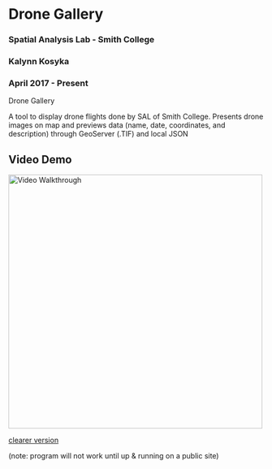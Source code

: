 # Drone Gallery

### Spatial Analysis Lab - Smith College
### Kalynn Kosyka 
### April 2017 - Present

Drone Gallery

A tool to display drone flights done by SAL of Smith College.
Presents drone images on map and previews data (name, date, coordinates, and description) through GeoServer (.TIF) and local JSON

## Video Demo 
<img src='https://media.giphy.com/media/l378iGlogLxPiYwog/giphy.gif' title='Video Walkthrough' width='500px' alt='Video Walkthrough' />

<a href="https://i.imgur.com/UMeyxTq.gifv">clearer version</a>

(note: program will not work until up & running on a public site)
